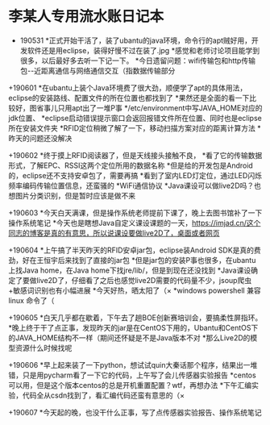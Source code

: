 ﻿# 李某人专用流水账日记本
+ 190531   *正式开始干活了，装了ubantu的java环境，命令行的apt贼好用，开发软件还是用eclipse，装得好慢不过在装了.jpg
  		*感觉和老师讨论项目能学到很多，以后最好多去听一下记一下。
		*今日遗留问题：wifi传输包和http传输包--近距离通信与网络通信交互（指数据传输部分

+190601	*在ubantu上装个Java环境费了很大劲，顺便学了apt的具体用法，eclipse的安装路线、配置文件的所在位置也都找到了
		*果然还是全面的看一下比较好，图省事儿只用apt出了一堆P事
		*/etc/environment中写JAVA_HOME对应的jdk位置、
		*eclipse启动错误提示窗口会返回报错文件所在位置、同时也是eclipse所在安装文件夹
		*RFID定位稍微了解了一下，移动扫描方案对应的距离计算方法
		*昨天的问题还没解决

+190602	*终于摸上RFID阅读器了，但是天线接头接触不良，
		*看了它的传输数据形式，了解EPC、RSSI这两个定位所用的数据名称
		*但是给的开发包是Android的，eclipse还不支持安卓包了，需要再搞
		*看到了室内LED灯定位，通过LED闪烁频率编码传输位置信息，还蛮骚的
		*WiFi通信协议
		*Java课设可以做live2D吗？也想图片分类识别，但是暂时应该是做不来

+190603	*今天白天满课，但是操作系统老师提前下课了，晚上去图书馆补了一下操作系统笔记
		*今天也是瞎想Java自定义课设课题的一天，https://imjad.cn/这个同志的博客是真的有意思，所以说课设要做live2D了，桌面或者网页

+190604	*上午搞了半天昨天的RFID安卓jar包，eclipse装Android SDK是真的费劲，好在王恒宇后来找到了直接的jar包
		*但是jar包的安装P事也很多，在ubantu上找Java home，在Java home下找jre/lib/，但是到现在还没找到
		*Java课设确定了要做live2D了，仔细看了之后也感觉live2D需要的代码量不少，jsoup爬虫+敏感词识别也有小幅进展
		*今天好热，晒太阳了（×
		*windows powershell 兼容linux 命令了（

+190605	*白天几乎都在歇着，下午去了趟BOE创新赛培训会，要搞柔性屏指环。
		*晚上终于干了点正事，发现昨天的jar是在CentOS下用的，Ubantu和CentOS下的JAVA_HOME结构不一样（期间还怀疑是不是Java版本不对
		*那么Live2D的模型资源什么时候找呢

+190606	*早上起来装了一下python，想试试quin大秦话那个程序，结果出一堆错，只是用pycharm看了一下它的代码，上午写了会儿传感器实验报告
		*centos可以用，但是这个版本centos的总是开机重置配置？wtf，再想办法
		*下午汇编实验，代码全从csdn找到了，看汇编代码还蛮有意思的（×

+190607	*今天起的晚，也没干什么正事，写了点传感器实验报告、操作系统笔记

